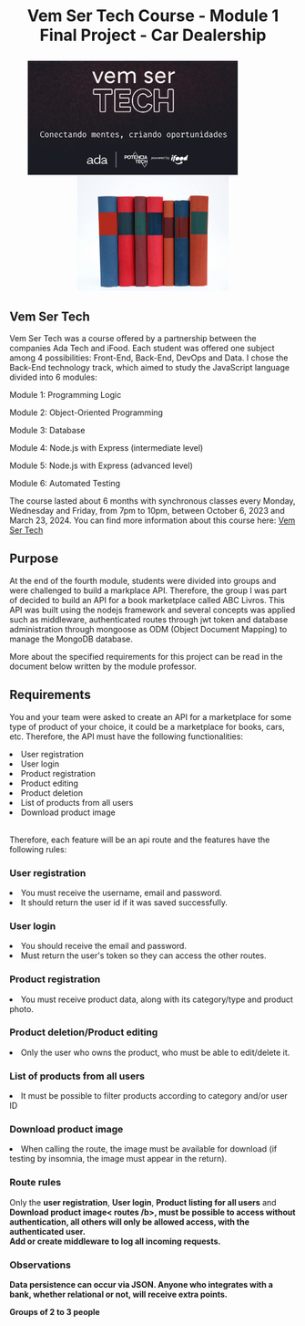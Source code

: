 # <p align="center"> Vem Ser Tech Course - Module 1 Final Project - Car Dealership </p>

<p align="center">
<img src="images/VemSerTech.jpg"  alt="VemSerTech" height="200px align="left" />
  <span>&nbsp&nbsp&nbsp&nbsp&nbsp&nbsp&nbsp&nbsp&nbsp&nbsp&nbsp&nbsp&nbsp&nbsp&nbsp&nbsp&nbsp</span>
<img src="images/books.jpg"  alt="books" height="200px align="right"/>
</p>

## Vem Ser Tech

Vem Ser Tech was a course offered by a partnership between the companies Ada Tech and iFood. Each student was offered one subject among 4 possibilities: Front-End, Back-End, DevOps and Data. I chose the Back-End technology track, which aimed to study the JavaScript language divided into 6 modules:

Module 1: Programming Logic

Module 2: Object-Oriented Programming

Module 3: Database

Module 4: Node.js with Express (intermediate level)

Module 5: Node.js with Express (advanced level)

Module 6: Automated Testing

The course lasted about 6 months with synchronous classes every Monday, Wednesday and Friday, from 7pm to 10pm, between October 6, 2023 and March 23, 2024. You can find more information about this course here: <a href="https://ada.tech/sou-aluno/programas/ifood-vem-ser-tech">Vem Ser Tech</a>

## Purpose 

At the end of the fourth module, students were divided into groups and were challenged to build a markplace API. Therefore, the group I was part of decided to build an API for a book marketplace called ABC Livros. This API was built using the nodejs framework and several concepts was applied such as middleware, authenticated routes through jwt token and database administration through mongoose as ODM (Object Document Mapping) to manage the MongoDB database.

More about the specified requirements for this project can be read in the document below written by the module professor.

## Requirements

You and your team were asked to create an API for a marketplace for some type of product of your choice, it could be a marketplace for books, cars, etc. Therefore, the API must have the following functionalities:

<li>User registration</li>
<li>User login</li>
<li>Product registration</li>
<li>Product editing</li>
<li>Product deletion</li>
<li> List of products from all users</li>
<li>Download product image</li>
<br>

Therefore, each feature will be an api route and the features have the following rules:

<h3>User registration</h3>
<li>You must receive the username, email and password.</li>
<li> It should return the user id if it was saved successfully.</li>
<h3>User login</h3>
<li> You should receive the email and password.</li>
<li> Must return the user's token so they can access the other routes.</li>
<h3>Product registration</h3>
<li> You must receive product data, along with its category/type and product photo.</li>
<h3>Product deletion/Product editing</h3>
<li> Only the user who owns the product, who must be able to edit/delete it.</li>
<h3>List of products from all users</h3>
<li> It must be possible to filter products according to category and/or user ID</li>
<h3>Download product image</h3>
<li> When calling the route, the image must be available for download (if testing by insomnia, the image must appear in the return).</li>

<h3>Route rules</h3>
Only the <b>user registration</b>, <b>User login</b>, <b>Product listing for all users</b> and <b>Download product image< routes /b>, must be possible to access without authentication, all others will only be allowed access, with the authenticated user.
<br>
Add or create middleware to log all incoming requests.

<h3>Observations</h3>
Data persistence can occur via JSON.
Anyone who integrates with a bank, whether relational or not, will receive extra points.

<b>Groups of 2 to 3 people</b>
